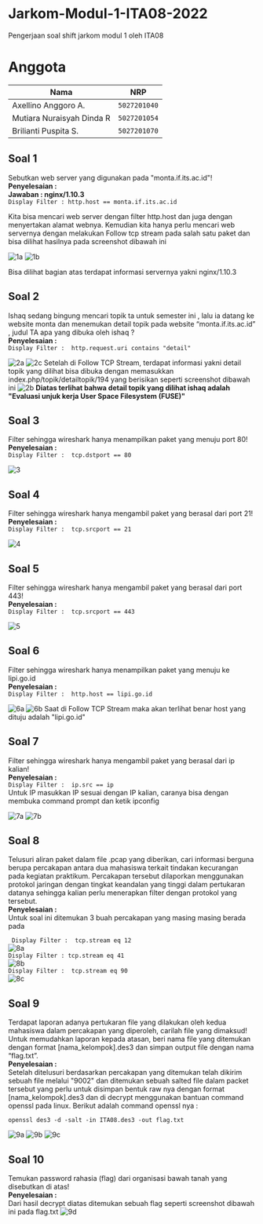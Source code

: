 # Jarkom-Modul-1-ITA08-2022

Pengerjaan soal shift jarkom modul 1 oleh ITA08

# Anggota

| Nama                           | NRP          | 
| -------------------------------| -------------| 
| Axellino Anggoro A.              | `5027201040` | 
| Mutiara Nuraisyah Dinda R            | `5027201054` | 
| Brilianti Puspita S.  | `5027201070` |

## Soal 1
Sebutkan web server yang digunakan pada "monta.if.its.ac.id"! <br>
<b> Penyelesaian : </b> <br>
<b>Jawaban : nginx/1.10.3 <br> </b>
```Display Filter : http.host == monta.if.its.ac.id``` <br> 

Kita bisa mencari web server dengan filter http.host dan juga dengan menyertakan alamat webnya. Kemudian kita hanya perlu mencari web servernya dengan melakukan Follow tcp stream pada salah satu paket dan bisa dilihat hasilnya pada screenshot dibawah ini

![1a](/Screenshot/1a.png)
![1b](/Screenshot/1b.png)

Bisa dilihat bagian atas terdapat informasi servernya yakni nginx/1.10.3

## Soal 2
Ishaq sedang bingung mencari topik ta untuk semester ini , lalu ia datang ke website monta dan menemukan detail topik pada website “monta.if.its.ac.id” , judul TA apa yang dibuka oleh ishaq ? <br>
<b> Penyelesaian : </b> <br>
```Display Filter :  http.request.uri contains "detail" ```

![2a](/Screenshot/2a.png)
![2c](/Screenshot/2c.png) 
Setelah di Follow TCP Stream, terdapat informasi yakni detail topik yang dilihat bisa dibuka dengan memasukkan index.php/topik/detailtopik/194 yang berisikan seperti screenshot dibawah ini
![2b](/Screenshot/2b.png)
<b> Diatas terlihat bahwa detail topik yang dilihat ishaq adalah "Evaluasi unjuk kerja User Space Filesystem (FUSE)"</b>

## Soal 3
Filter sehingga wireshark hanya menampilkan paket yang menuju port 80! <br>
<b> Penyelesaian : </b> <br>
```Display Filter :  tcp.dstport == 80```

![3](/Screenshot/3.png)

## Soal 4
Filter sehingga wireshark hanya mengambil paket yang berasal dari port 21! <br>
<b> Penyelesaian : </b> <br>
``` Display Filter :  tcp.srcport == 21 ```

![4](/Screenshot/4.png)

## Soal 5
Filter sehingga wireshark hanya mengambil paket yang berasal dari port 443! <br>
<b> Penyelesaian : </b> <br>
``` Display Filter :  tcp.srcport == 443 ```

![5](/Screenshot/5.png)

## Soal 6
Filter sehingga wireshark hanya menampilkan paket yang menuju ke lipi.go.id <br>
<b> Penyelesaian : </b> <br>
``` Display Filter :  http.host == lipi.go.id ```

![6a](/Screenshot/6a.png)
![6b](/Screenshot/6b.png)
Saat di Follow TCP Stream maka akan terlihat benar host yang dituju adalah "lipi.go.id"

## Soal 7
Filter sehingga wireshark hanya mengambil paket yang berasal dari ip kalian! <br>
<b> Penyelesaian : </b> <br>
``` Display Filter :  ip.src == ip ``` <br> Untuk IP masukkan IP sesuai dengan IP kalian, caranya bisa dengan membuka command prompt dan ketik ipconfig

![7a](/Screenshot/7a.png)
![7b](/Screenshot/7b.png)

## Soal 8
Telusuri aliran paket dalam file .pcap yang diberikan, cari informasi berguna berupa percakapan antara dua mahasiswa terkait tindakan kecurangan pada kegiatan praktikum. Percakapan tersebut dilaporkan menggunakan protokol jaringan dengan tingkat keandalan yang tinggi dalam pertukaran datanya sehingga kalian perlu menerapkan filter dengan protokol yang tersebut.
<br> <b> Penyelesaian : </b> <br>
Untuk soal ini ditemukan 3 buah percakapan yang masing masing berada pada <br> 

``` Display Filter :  tcp.stream eq 12``` <br>
![8a](/Screenshot/8a.png)
<br>
``` Display Filter : tcp.stream eq 41 ``` <br>
![8b](/Screenshot/8b.png)
<br>
``` Display Filter :  tcp.stream eq 90 ``` <br>
![8c](/Screenshot/8c.png)

## Soal 9
Terdapat laporan adanya pertukaran file yang dilakukan oleh kedua mahasiswa dalam percakapan yang diperoleh, carilah file yang dimaksud! Untuk memudahkan laporan kepada atasan, beri nama file yang ditemukan dengan format [nama_kelompok].des3 dan simpan output file dengan nama “flag.txt”.
<br> <b> Penyelesaian : </b>
<br>
Setelah ditelusuri berdasarkan percakapan yang ditemukan telah dikirim sebuah file melalui "9002" dan ditemukan sebuah salted file dalam packet tersebut yang perlu untuk disimpan bentuk raw nya dengan format [nama_kelompok].des3 dan di decrypt menggunakan bantuan command openssl pada linux. 
Berikut adalah command openssl nya : 

```openssl des3 -d -salt -in ITA08.des3 -out flag.txt ```

![9a](/Screenshot/9a.png)
![9b](/Screenshot/9b.png)
![9c](/Screenshot/9c.png)

## Soal 10
Temukan password rahasia (flag) dari organisasi bawah tanah yang disebutkan di atas! <br>
<b> Penyelesaian : </b> <br>
Dari hasil decrypt diatas ditemukan sebuah flag seperti screenshot dibawah ini pada flag.txt
![9d](/Screenshot/9d.jpg)







